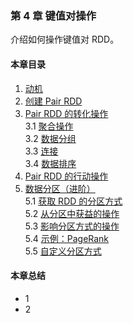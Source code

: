 ### 第 4 章	键值对操作 ###
介绍如何操作键值对 RDD。
#### 本章目录 ####
1.	[动机]()    
2.	[创建 Pair RDD]()    
3.	[Pair RDD 的转化操作]()    
3.1	[聚合操作]()    
3.2	[数据分组]()    
3.3	[连接]()    
3.4	[数据排序]()    
4.	[Pair RDD 的行动操作]()    
5.	[数据分区（进阶）]()    
5.1	[获取 RDD 的分区方式]()    
5.2	[从分区中获益的操作]()    
5.3	[影响分区方式的操作]()    
5.4	[示例：PageRank]()    
5.5	[自定义分区方式]()  
#### 本章总结 ####    
-   1
-   2